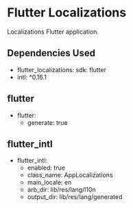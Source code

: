 # Flutter Localizations

Localizations Flutter application.

## Dependencies Used
 - flutter_localizations:
    sdk: flutter
 - intl: ^0.16.1

## flutter
 - flutter:
   - generate: true

## flutter_intl
 - flutter_intl:
   - enabled: true
   - class_name: AppLocalizations
   - main_locale: en
   - arb_dir: lib/res/lang/l10n
   - output_dir: lib/res/lang/generated
